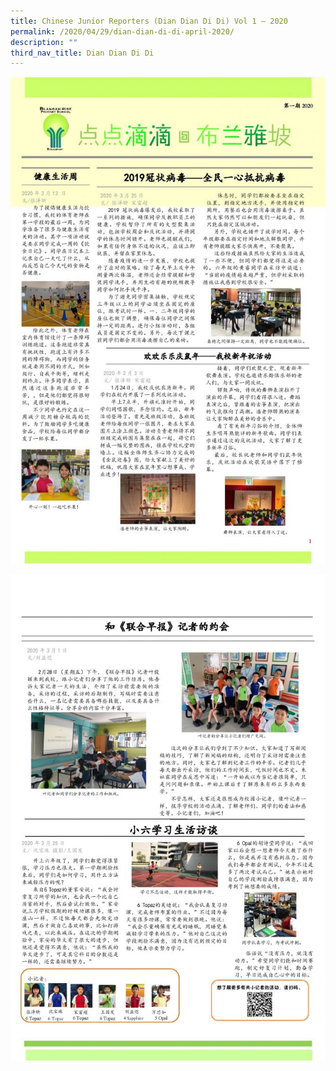 ```yaml
---
title: Chinese Junior Reporters (Dian Dian Di Di) Vol 1 – 2020
permalink: /2020/04/29/dian-dian-di-di-april-2020/
description: ""
third_nav_title: Dian Dian Di Di
---
```

![](/images/BRPS-CL-Newspaper-2020-28-April-2020-Final-page-001-663x1024.jpg)

![](/images/BRPS-CL-Newspaper-2020-28-April-2020-Final-page-002-663x1024.jpg)